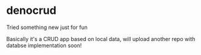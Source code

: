 # denocrud
Tried something new just for fun

Basically it's a CRUD app based on local data, will upload another repo with databse implementation soon!
